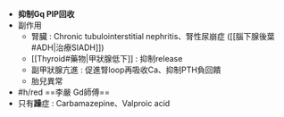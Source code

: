 - **抑制Gq PIP回收**
- 副作用
	- 腎臟 : Chronic tubulointerstitial nephritis、腎性尿崩症 ([[腦下腺後葉#ADH|治療SIADH]])
	- [[Thyroid#藥物|甲狀腺低下]] : 抑制release
	- 副甲狀腺亢進 : 促進腎loop再吸收Ca、抑制PTH負回饋
	- 胎兒異常
- #h/red ==李嚴 Gd師傅==
- 只有**躁**症 : Carbamazepine、Valproic acid